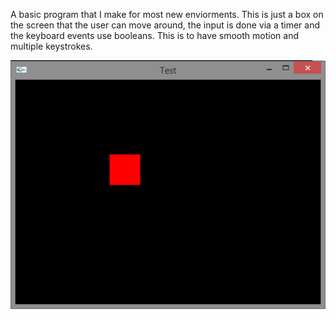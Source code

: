 <p>A basic program that I make for most new enviorments. This is just a box on the screen that the user can move around, the input is done via a timer and the keyboard events use booleans. This is to have smooth motion and multiple keystrokes.</p>

<img src="movingBox.PNG" alt="A moving Box image." />

